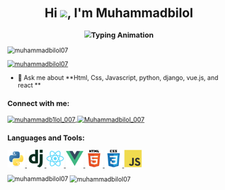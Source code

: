 <h1 align="center">Hi <img src="https://media.giphy.com/media/hvRJCLFzcasrR4ia7z/giphy.gif" width="50px">, I'm Muhammadbilol</h1>
<h3 align="center">
  <img src="https://readme-typing-svg.herokuapp.com?size=24&color=00FF00&width=700&lines=I+am+a+full+stack+developer+from+Uzbekistan!&center=true&repeat=false" alt="Typing Animation">
</h3>

<p align="left"> 
  <img src="https://komarev.com/ghpvc/?username=muhammadbilol07&label=Profile%20views&color=0e75b6&style=flat" alt="muhammadbilol07" /> 
</p>

<p align="left"> 
  <a href="https://github.com/ryo-ma/github-profile-trophy">
    <img src="https://github-profile-trophy.vercel.app/?username=muhammadbilol07" alt="muhammadbilol07" />
  </a> 
</p>

- 💬 Ask me about **Html, Css, Javascript, python, django, vue.js, and react **

<h3 align="left">Connect with me:</h3>
<p align="left">
  <a href="https://instagram.com/muhammadb1lol_007" target="blank">
    <img align="center" src="https://raw.githubusercontent.com/rahuldkjain/github-profile-readme-generator/master/src/images/icons/Social/instagram.svg" alt="muhammadb1lol_007" height="30" width="40" />
  </a>
  <a href="https://www.youtube.com/@Muhammadbilol_007" target="blank">
    <img align="center" src="https://raw.githubusercontent.com/rahuldkjain/github-profile-readme-generator/master/src/images/icons/Social/youtube.svg" alt="Muhammadbilol_007" height="30" width="40" />
  </a>
</p>

<h3 align="left">Languages and Tools:</h3>
<p align="left"> 
  <a href="https://www.python.org" target="_blank" rel="noreferrer"> 
    <img src="https://raw.githubusercontent.com/devicons/devicon/master/icons/python/python-original.svg" alt="python" width="40" height="40"/> 
  </a> 
  <a href="https://www.djangoproject.com/" target="_blank" rel="noreferrer"> 
    <img src="https://raw.githubusercontent.com/devicons/devicon/master/icons/django/django-plain.svg" alt="django" width="40" height="40"/> 
  </a>
  <a href="https://reactjs.org/" target="_blank" rel="noreferrer"> 
    <img src="https://raw.githubusercontent.com/devicons/devicon/master/icons/react/react-original.svg" alt="react" width="40" height="40"/> 
  </a>
  <a href="https://vuejs.org/" target="_blank" rel="noreferrer"> 
    <img src="https://raw.githubusercontent.com/devicons/devicon/master/icons/vuejs/vuejs-original.svg" alt="vuejs" width="40" height="40"/> 
  </a>
  <a href="https://www.w3.org/html/" target="_blank" rel="noreferrer"> 
    <img src="https://raw.githubusercontent.com/devicons/devicon/master/icons/html5/html5-original-wordmark.svg" alt="html5" width="40" height="40"/> 
  </a> 
  <a href="https://www.w3schools.com/css/" target="_blank" rel="noreferrer"> 
    <img src="https://raw.githubusercontent.com/devicons/devicon/master/icons/css3/css3-original-wordmark.svg" alt="css3" width="40" height="40"/> 
  </a> 
  <a href="https://developer.mozilla.org/en-US/docs/Web/JavaScript" target="_blank" rel="noreferrer"> 
    <img src="https://raw.githubusercontent.com/devicons/devicon/master/icons/javascript/javascript-original.svg" alt="javascript" width="40" height="40"/> 
  </a> 
</p>


<p>
  <img align="left" src="https://github-readme-stats.vercel.app/api/top-langs?username=muhammadbilol07&show_icons=true&locale=en&layout=compact" alt="muhammadbilol07" />
</p>

<p>
  &nbsp;<img align="center" src="https://github-readme-stats.vercel.app/api?username=muhammadbilol07&show_icons=true&locale=en" alt="muhammadbilol07" />
</p>
